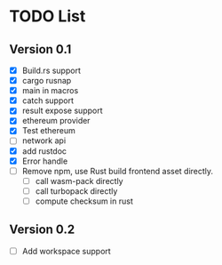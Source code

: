 # TODO List

## Version 0.1

- [x] Build.rs support
- [x] cargo rusnap
- [x] main in macros
- [x] catch support
- [x] result expose support
- [x] ethereum provider
- [x] Test ethereum
- [ ] network api
- [x] add rustdoc
- [x] Error handle
- [ ] Remove npm, use Rust build frontend asset directly.
  - [ ] call wasm-pack directly
  - [ ] call turbopack directly
  - [ ] compute checksum in rust

## Version 0.2

- [ ] Add workspace support
